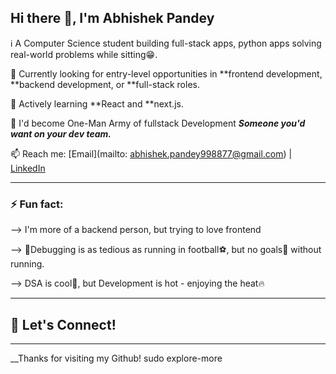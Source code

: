 ##   Hi there 👋, I'm Abhishek Pandey

ℹ️ A Computer Science student building full-stack apps, python apps solving real-world problems while sitting😁.

🎯 Currently looking for entry-level opportunities in **frontend development, **backend development, or **full-stack roles.

🌱 Actively learning **React and **next.js.

🎯 I'd become One-Man Army of fullstack Development  ***Someone you'd want on your dev team.***



📫 Reach me: [Email](mailto: abhishek.pandey998877@gmail.com) | [LinkedIn](https://www.linkedin.com/in/abhishek-pandey-296b04250/)

----

### ⚡ Fun fact: 

--> I'm more of a backend person, but trying to love frontend

--> 🐞Debugging is as tedious as running in football⚽, but no goals🥅 without running.

--> DSA is cool🧊, but Development is hot - enjoying the heat🔥


----

## 🛜 Let's Connect!

----

__Thanks for visiting my Github! sudo explore-more
